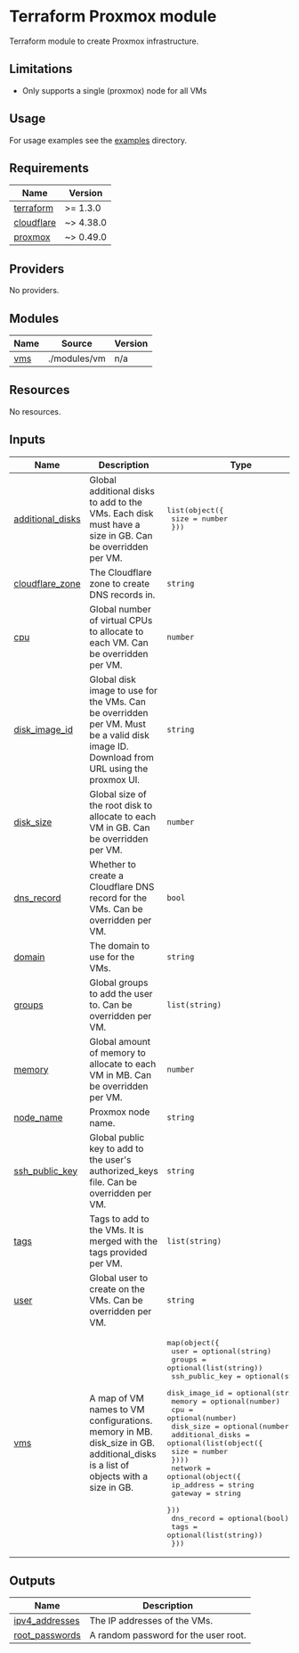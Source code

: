 # Terraform Proxmox module

Terraform module to create Proxmox infrastructure.

## Limitations

- Only supports a single (proxmox) node for all VMs

## Usage

For usage examples see the [examples](./examples) directory.

<!-- markdownlint-disable MD033 -->
<!-- BEGIN_TF_DOCS -->
## Requirements

| Name | Version |
|------|---------|
| <a name="requirement_terraform"></a> [terraform](#requirement\_terraform) | >= 1.3.0 |
| <a name="requirement_cloudflare"></a> [cloudflare](#requirement\_cloudflare) | ~> 4.38.0 |
| <a name="requirement_proxmox"></a> [proxmox](#requirement\_proxmox) | ~> 0.49.0 |

## Providers

No providers.

## Modules

| Name | Source | Version |
|------|--------|---------|
| <a name="module_vms"></a> [vms](#module\_vms) | ./modules/vm | n/a |

## Resources

No resources.

## Inputs

| Name | Description | Type | Default | Required |
|------|-------------|------|---------|:--------:|
| <a name="input_additional_disks"></a> [additional\_disks](#input\_additional\_disks) | Global additional disks to add to the VMs. Each disk must have a size in GB. Can be overridden per VM. | <pre>list(object({<br>    size = number<br>  }))</pre> | `[]` | no |
| <a name="input_cloudflare_zone"></a> [cloudflare\_zone](#input\_cloudflare\_zone) | The Cloudflare zone to create DNS records in. | `string` | n/a | yes |
| <a name="input_cpu"></a> [cpu](#input\_cpu) | Global number of virtual CPUs to allocate to each VM. Can be overridden per VM. | `number` | `1` | no |
| <a name="input_disk_image_id"></a> [disk\_image\_id](#input\_disk\_image\_id) | Global disk image to use for the VMs. Can be overridden per VM. Must be a valid disk image ID. Download from URL using the proxmox UI. | `string` | `"local:iso/jammy-server-cloudimg-amd64.img"` | no |
| <a name="input_disk_size"></a> [disk\_size](#input\_disk\_size) | Global size of the root disk to allocate to each VM in GB. Can be overridden per VM. | `number` | `3` | no |
| <a name="input_dns_record"></a> [dns\_record](#input\_dns\_record) | Whether to create a Cloudflare DNS record for the VMs. Can be overridden per VM. | `bool` | `false` | no |
| <a name="input_domain"></a> [domain](#input\_domain) | The domain to use for the VMs. | `string` | n/a | yes |
| <a name="input_groups"></a> [groups](#input\_groups) | Global groups to add the user to. Can be overridden per VM. | `list(string)` | <pre>[<br>  "users",<br>  "admin"<br>]</pre> | no |
| <a name="input_memory"></a> [memory](#input\_memory) | Global amount of memory to allocate to each VM in MB. Can be overridden per VM. | `number` | `512` | no |
| <a name="input_node_name"></a> [node\_name](#input\_node\_name) | Proxmox node name. | `string` | `"pve"` | no |
| <a name="input_ssh_public_key"></a> [ssh\_public\_key](#input\_ssh\_public\_key) | Global public key to add to the user's authorized\_keys file. Can be overridden per VM. | `string` | n/a | yes |
| <a name="input_tags"></a> [tags](#input\_tags) | Tags to add to the VMs. It is merged with the tags provided per VM. | `list(string)` | `[]` | no |
| <a name="input_user"></a> [user](#input\_user) | Global user to create on the VMs. Can be overridden per VM. | `string` | `"ubuntu"` | no |
| <a name="input_vms"></a> [vms](#input\_vms) | A map of VM names to VM configurations.<br>memory in MB.<br>disk\_size in GB.<br>additional\_disks is a list of objects with a size in GB. | <pre>map(object({<br>    user           = optional(string)<br>    groups         = optional(list(string))<br>    ssh_public_key = optional(string)<br>    disk_image_id  = optional(string)<br>    memory         = optional(number)<br>    cpu            = optional(number)<br>    disk_size      = optional(number)<br>    additional_disks = optional(list(object({<br>      size = number<br>    })))<br>    network = optional(object({<br>      ip_address = string<br>      gateway    = string<br>    }))<br>    dns_record = optional(bool)<br>    tags       = optional(list(string))<br>  }))</pre> | `{}` | no |

## Outputs

| Name | Description |
|------|-------------|
| <a name="output_ipv4_addresses"></a> [ipv4\_addresses](#output\_ipv4\_addresses) | The IP addresses of the VMs. |
| <a name="output_root_passwords"></a> [root\_passwords](#output\_root\_passwords) | A random password for the user root. |
<!-- END_TF_DOCS -->
<!-- markdownlint-enable MD033 -->
